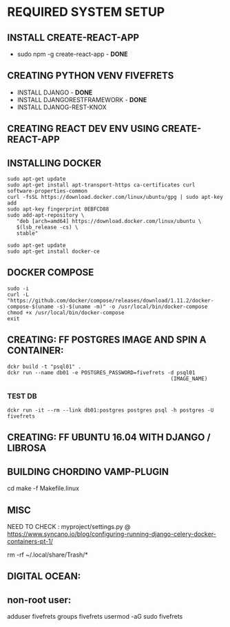 # REQUIRED SYSTEM SETUP


## INSTALL CREATE-REACT-APP
- sudo npm -g create-react-app - **DONE**

## CREATING PYTHON VENV FIVEFRETS
- INSTALL DJANGO - **DONE**
- INSTALL DJANGORESTFRAMEWORK - **DONE**
- INSTALL DJANOG-REST-KNOX

## CREATING REACT DEV ENV USING CREATE-REACT-APP

## INSTALLING DOCKER
~~~~
sudo apt-get update
sudo apt-get install apt-transport-https ca-certificates curl software-properties-common
curl -fsSL https://download.docker.com/linux/ubuntu/gpg | sudo apt-key add
sudo apt-key fingerprint 0EBFCD88
sudo add-apt-repository \
   "deb [arch=amd64] https://download.docker.com/linux/ubuntu \
   $(lsb_release -cs) \
   stable"

sudo apt-get update
sudo apt-get install docker-ce

~~~~

## DOCKER COMPOSE
~~~~
sudo -i
curl -L "https://github.com/docker/compose/releases/download/1.11.2/docker-compose-$(uname -s)-$(uname -m)" -o /usr/local/bin/docker-compose
chmod +x /usr/local/bin/docker-compose
exit
~~~~

## CREATING: FF POSTGRES IMAGE AND SPIN A CONTAINER:
~~~~
dckr build -t "psql01" .
dckr run --name db01 -e POSTGRES_PASSWORD=fivefrets -d psql01
                                                     (IMAGE_NAME)
~~~~
### TEST DB
~~~~
dckr run -it --rm --link db01:postgres postgres psql -h postgres -U fivefrets
~~~~

## CREATING: FF UBUNTU 16.04 WITH DJANGO / LIBROSA

## BUILDING CHORDINO VAMP-PLUGIN

cd <path to nnls-chorma source>
make -f Makefile.linux


## MISC
NEED TO CHECK : myproject/settings.py @ https://www.syncano.io/blog/configuring-running-django-celery-docker-containers-pt-1/


rm -rf ~/.local/share/Trash/*

## DIGITAL OCEAN:

non-root user:
--------------
adduser fivefrets
groups fivefrets
usermod -aG sudo fivefrets